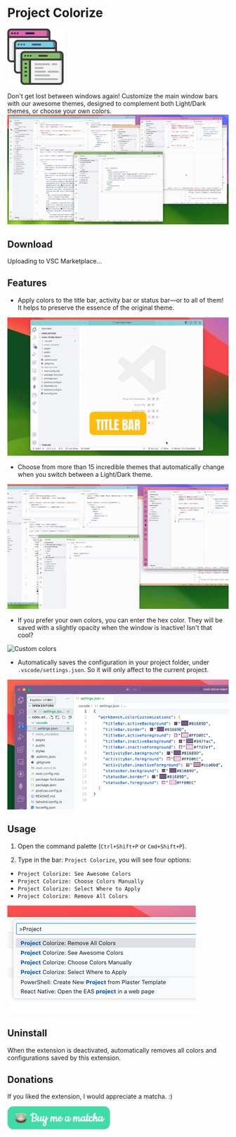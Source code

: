 # Project Colorize

![Logo](images/readme/project_colorize_logo_small.png)

Don't get lost between windows again! Customize the main window bars with our awesome themes, designed to complement both Light/Dark themes, or choose your own colors.
![Project Colorize](images/readme/intro.gif)

## Download

Uploading to VSC Marketplace...

## Features

- Apply colors to the title bar, activity bar or status bar—or to all of them! It helps to preserve the essence of the original theme.

![Bars colors](images/readme/bars_colors.gif)

- Choose from more than 15 incredible themes that automatically change when you switch between a Light/Dark theme.

![Light and Dark themes](images/readme/light_dark_themes.gif)

- If you prefer your own colors, you can enter the hex color. They will be saved with a slightly opacity when the window is inactive! Isn't that cool?

![Custom colors](images/readme/custom_colors.gif)

- Automatically saves the configuration in your project folder, under `.vscode/settings.json`. So it will only affect to the current project.

![Project folder](images/readme/project_folder.png)

## Usage

1. Open the command palette (`Ctrl+Shift+P` or `Cmd+Shift+P`).

2. Type in the bar: `Project Colorize`, you will see four options:

- `Project Colorize: See Awesome Colors`
- `Project Colorize: Choose Colors Manually`
- `Project Colorize: Select Where to Apply`
- `Project Colorize: Remove All Colors`

![Command palette](images/readme/command_palette.png)

## Uninstall

When the extension is deactivated, automatically removes all colors and configurations saved by this extension.

## Donations

If you liked the extension, I would appreciate a matcha. :)

[![Donation button](images/readme/donation_button.png)](https://www.buymeacoffee.com/angel.luis)
